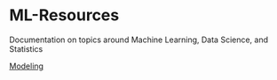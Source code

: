 # ML-Resources
Documentation on topics around Machine Learning, Data Science, and Statistics

[Modeling](Modeling.md)


